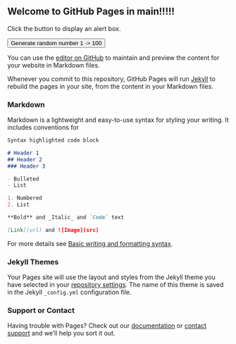 ## Welcome to GitHub Pages in main!!!!!

<script src="http://code.jquery.com/jquery-1.4.2.min.js">
<script src="https://github.com/fboegard/mersennetwistergenerator/blob/main/mersennetwister.js">
</script>

<p>Click the button to display an alert box.</p>

<button onclick="myFunction()">Generate random number 1 -> 100</button>

<script>
function myFunction() {

//   alert("Hello! I am an alert box!");
  var mt = new MersenneTwister(seed); // if no seed is defined, seed randomly
  var mt2 = new MersenneTwister();
 var randomnr = mt.int();
var randomnr2 = mt2.int();

   alert("Random " + randomnr) ;    // random 32-bit integer
   alert("Random2 " + randomnr2);
}
</script>


You can use the [editor on GitHub](https://github.com/fboegard/mersennetwistergenerator/edit/gh-pages/index.md) to maintain and preview the content for your website in Markdown files.

Whenever you commit to this repository, GitHub Pages will run [Jekyll](https://jekyllrb.com/) to rebuild the pages in your site, from the content in your Markdown files.

### Markdown

Markdown is a lightweight and easy-to-use syntax for styling your writing. It includes conventions for

```markdown
Syntax highlighted code block

# Header 1
## Header 2
### Header 3

- Bulleted
- List

1. Numbered
2. List

**Bold** and _Italic_ and `Code` text

[Link](url) and ![Image](src)
```

For more details see [Basic writing and formatting syntax](https://docs.github.com/en/github/writing-on-github/getting-started-with-writing-and-formatting-on-github/basic-writing-and-formatting-syntax).

### Jekyll Themes

Your Pages site will use the layout and styles from the Jekyll theme you have selected in your [repository settings](https://github.com/fboegard/mersennetwistergenerator/settings/pages). The name of this theme is saved in the Jekyll `_config.yml` configuration file.

### Support or Contact

Having trouble with Pages? Check out our [documentation](https://docs.github.com/categories/github-pages-basics/) or [contact support](https://support.github.com/contact) and we’ll help you sort it out.

